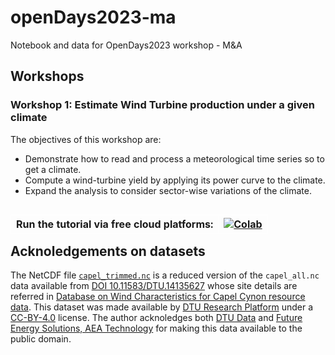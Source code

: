 # openDays2023-ma

Notebook and data for OpenDays2023 workshop - M&amp;A

## Workshops

### Workshop 1: Estimate Wind Turbine production under a given climate

The objectives of this workshop are:

* Demonstrate how to read and process a meteorological time series so to get a climate.
* Compute a wind-turbine yield by applying its power curve to the climate.
* Expand the analysis to consider sector-wise variations of the climate.

<style>td, th { border: 1px solid white; border-collapse: collapse; } </style><table align="left"> <tr> <th>Run the tutorial via free cloud platforms: </th> <th><a href="https://colab.research.google.com/github/calvr/openDays2023-ma/blob/main/openDays_workshop1.ipynb"> <img src = "https://colab.research.google.com/assets/colab-badge.svg" alt = "Colab"></th> </tr></table>


## Acknoledgements on datasets

The NetCDF file [`capel_trimmed.nc`](https://github.com/calvr/openDays2023-ma/blob/main/capel_trimmed.nc) is a reduced version of the `capel_all.nc` data available from [DOI 10.11583/DTU.14135627](https://doi.org/10.11583/DTU.14135627) whose site details are referred in [Database on Wind Characteristics for Capel Cynon resource data](https://gitlab.windenergy.dtu.dk/fair-data/winddata-revamp/winddata-documentation/-/blob/master/capel.md). This dataset was made available by [DTU Research Platform](https://data.dtu.dk/) under a [CC-BY-4.0](https://creativecommons.org/licenses/by/4.0/) license. The author acknoledges both [DTU Data](https://data.dtu.dk/) and [Future Energy Solutions, AEA Technology](http://www.aeat.co.uk/cms/) for making this data available to the public domain.
